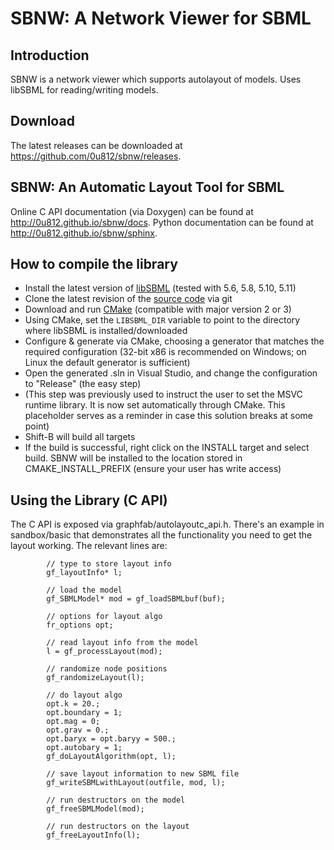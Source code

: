 # SBNW: A Network Viewer for SBML

## Introduction
SBNW is a network viewer which supports autolayout of models. Uses libSBML for reading/writing models.

## Download

The latest releases can be downloaded at https://github.com/0u812/sbnw/releases.

## SBNW: An Automatic Layout Tool for SBML

Online C API documentation (via Doxygen) can be found at http://0u812.github.io/sbnw/docs. Python documentation can be found at http://0u812.github.io/sbnw/sphinx.


## How to compile the library

 * Install the latest version of <a href="http://sourceforge.net/projects/sbml/files/libsbml/">libSBML</a> (tested with 5.6, 5.8, 5.10, 5.11)
 * Clone the latest revision of the <a href="https://github.com/0u812/sbnw">source code</a> via git
 * Download and run <a href="http://www.cmake.org/">CMake</a> (compatible with major version 2 or 3)
 * Using CMake, set the `LIBSBML_DIR` variable to point to the directory where libSBML is installed/downloaded
 * Configure & generate via CMake, choosing a generator that matches the required configuration (32-bit x86 is recommended on Windows; on Linux the default generator is sufficient)
 * Open the generated .sln in Visual Studio, and change the configuration to "Release" (the easy step)
 * (This step was previously used to instruct the user to set the MSVC runtime library. It is now set automatically through CMake. This placeholder serves as a reminder in case this solution breaks at some point)
 * Shift-B will build all targets
 * If the build is successful, right click on the INSTALL target and select build. SBNW will be installed to the location stored in CMAKE_INSTALL_PREFIX (ensure your user has write access)

## Using the Library (C API)

The C API is exposed via graphfab/autolayoutc_api.h.  There's an example in sandbox/basic that demonstrates all the functionality you need to get the layout working.  The relevant lines are:

```
        // type to store layout info
        gf_layoutInfo* l;

        // load the model
        gf_SBMLModel* mod = gf_loadSBMLbuf(buf);

        // options for layout algo
        fr_options opt;

        // read layout info from the model
        l = gf_processLayout(mod);

        // randomize node positions
        gf_randomizeLayout(l);

        // do layout algo
        opt.k = 20.;
        opt.boundary = 1;
        opt.mag = 0;
        opt.grav = 0.;
        opt.baryx = opt.baryy = 500.;
        opt.autobary = 1;
        gf_doLayoutAlgorithm(opt, l);

        // save layout information to new SBML file
        gf_writeSBMLwithLayout(outfile, mod, l);

        // run destructors on the model
        gf_freeSBMLModel(mod);

        // run destructors on the layout
        gf_freeLayoutInfo(l);
```